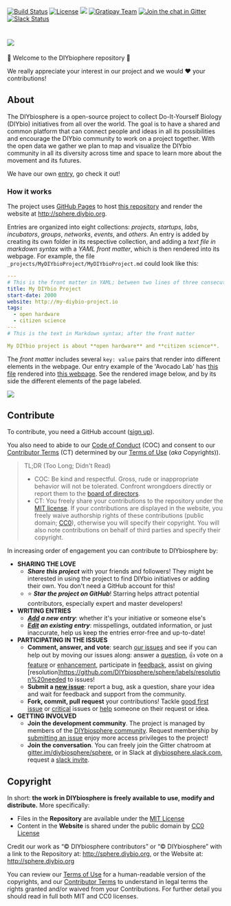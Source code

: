 [![Build Status](https://travis-ci.org/DIYbiosphere/sphere.svg?branch=master)](https://travis-ci.org/DIYbiosphere/sphere)
[![License](https://img.shields.io/badge/license-MIT%20%2B%20CC0-lightgrey.svg)](http://sphere.diybio.org/terms-of-use/)
![](https://reposs.herokuapp.com/?path=DIYbiosphere/sphere&color=yellowgreen)
[![Gratipay Team](https://img.shields.io/gratipay/team/diybiosphere.svg?maxAge=2592000)](https://gratipay.com/DIYbiosphere/)
[![Join the chat in Gitter](https://badges.gitter.im/DIYbiosphere/sphere.svg)](https://gitter.im/DIYbiosphere/sphere?utm_source=badge&utm_medium=badge&utm_campaign=pr-badge)
[![Slack Status](https://diybiosphere.herokuapp.com/badge.svg)](https://diybiosphere.herokuapp.com)


# ![](http://sphere.diybio.org/projects/DIYbiosphere/logo.png)

:tada: Welcome to the DIYbiophere repository :tada:

We really appreciate your interest in our project and we would :heart: your contributions!

## About
The DIYbiosphere is a open-source project to collect Do-It-Yourself Biology (DIYbio) initiatives from all over the world. The goal is to have a shared and common platform that can connect people and ideas in all its possibilities and encourage the DIYbio community to work on a project together. With the open data we gather we plan to map and visualize the DIYbio community in all its diversity across time and space to learn more about the movement and its futures.

We have our own [entry](http://sphere.diybio.org/projects/DIYbiosphere/DIYbiosphere), go check it out!

### How it works
The project uses [GitHub Pages](https://pages.github.com) to host [this repository](https://github.com/DIYbiosphere/sphere) and render the website at http://sphere.diybio.org.

Entries are organized into eight collections: _projects_, _startups_, _labs_, _incubators_, _groups_, _networks_, _events_, and _others_. An entry is added by creating its own folder in its respective collection, and adding a _text file in markdown syntax_ with a _YAML front matter_, which is then rendered into its webpage. For example, the file `_projects/MyDIYbioProject/MyDIYbioProject.md` could look like this:

```yaml
---
# This is the front matter in YAML; between two lines of three consecutive dashes (---)
title: My DIYbio Project
start-date: 2000
website: http://my-diybio-project.io
tags:
  - open hardware
  - citizen science
---
# This is the text in Markdown syntax; after the front matter

My DIYbio project is about **open hardware** and **citizen science**.

```

The _front matter_ includes several `key: value` pairs that render into different elements in the webpage. Our entry example of the 'Avocado Lab' has [this file](https://raw.githubusercontent.com/DIYbiosphere/sphere/master/docs/tutorials/AvocadoLab/AvocadoLab.md) rendered into [this webpage](http://sphere.diybio.org/docs/tutorials/AvocadoLab/AvocadoLab). See the rendered image below, and by its side the different elements of the page labeled.

![](http://sphere.diybio.org/docs/tutorials/AvocadoLab/sidebyside.png)


## Contribute
To contribute, you need a GitHub account ([sign up](https://github.com/join)).

You also need to abide to our [Code of Conduct](http://sphere.diybio.org/about/code-of-conduct) (COC) and consent to our [Contributor Terms](http://sphere.diybio.org/about/contributor-terms) (CT) determined by our [Terms of Use](http://sphere.diybio.org/about/terms-of-use) (_aka_ Copyrights)).

> TL;DR (Too Long; Didn't Read)
> - COC: Be kind and respectful. Gross, rude or inappropriate behavior will not be tolerated. Confront wrongdoers directly or report them to the [board of directors](http://sphere.diybio.org/about/community).
> - CT: You freely share your contributions to the repository under the [MIT license](https://opensource.org/licenses/MIT). If your contributions are displayed in the website, you freely waive authorship rights of these contributions (public domain; [CC0](https://creativecommons.org/publicdomain/zero/1.0/)), otherwise you will specify their copyright. You will also note contributions on behalf of third parties and specify their copyright.


In increasing order of engagement you can contribute to DIYbiosphere by:

- **SHARING THE LOVE**
  - **_Share this project_** with your friends and followers! They might be interested in using the project to find DIYbio initiatives or adding their own. You don't need a GitHub account for this!
  - :star: **_Star the project on GitHub_**! Starring helps attract potential contributors, especially expert and master developers!
- **WRITING ENTRIES**
  - **_[Add](http://sphere.diybio.org/docs/tutorials/add-entry) a new entry_**:  whether it's your initiative or someone else's
  - **_[Edit](http://sphere.diybio.org/docs/tutorials/edit-entry) an existing entry_**: misspellings, outdated information, or just inaccurate, help us keep the entries error-free and up-to-date!
- **PARTICIPATING IN THE ISSUES**
  - **Comment, answer, and vote**: search [our issues](https://github.com/DIYbiosphere/sphere/issues) and see if you can help out by moving our issues along: answer a [question](https://github.com/DIYbiosphere/sphere/labels/question), :+1: vote on a [feature](https://github.com/DIYbiosphere/sphere/labels/feature%20request) or [enhancement](https://github.com/DIYbiosphere/sphere/labels/enhancement), participate in [feedback](https://github.com/DIYbiosphere/sphere/labels/feedback%20wanted), assist on giving [resolution]https://github.com/DIYbiosphere/sphere/labels/resolution%20needed to  issues!
  - **Submit a [new issue](https://github.com/DIYbiosphere/sphere/issues/new)**: report a bug, ask a question, share your idea and wait for feedback and support from the community.
  - **Fork, commit, pull request** your contributions! Tackle [good first issue](https://github.com/DIYbiosphere/sphere/labels/good%20first%20issue) or [critical](https://github.com/DIYbiosphere/sphere/labels/critical) issues or [help](https://github.com/DIYbiosphere/sphere/labels/help%20wanted) someone on their request or idea.
- **GETTING INVOLVED**
  - **Join the development community**. The project is managed by members of the [DIYbiosphere community](http://sphere.diybio.org/about/community). Request membership by [submitting an issue](https://github.com/DIYbiosphere/sphere/issues/new) enjoy more access privileges to the project!
  - **Join the conversation**. You can freely join the Gitter chatroom at [gitter.im/diybiosphere/sphere](https://gitter.im/DIYbiosphere/sphere?utm_source=share-link&utm_medium=link&utm_campaign=share-link), or in Slack at [diybiosphere.slack.com](https://diybiosphere.slack.com), request a [slack invite](https://diybiosphere.herokuapp.com).

## Copyright
In short: **the work in DIYbiosphere is freely available to use, modify and distribute.** More specifically:

- Files in the **Repository** are available under the [MIT License](https://opensource.org/licenses/MIT)
- Content in the **Website** is shared under the public domain by [CC0 License](https://creativecommons.org/publicdomain/zero/1.0/)

Credit our work as “© DIYbiosphere contributors” or “© DIYbiosphere” with a link to the Repository at: http://sphere.diybio.org, or the Website at: http://sphere.diybio.org

You can review our [Terms of Use](http://sphere.diybio.org/about/terms-of-use) for a human-readable version of the copyrights, and our [Contributor Terms](http://sphere.diybio.org/about/contributor-terms) to understand in legal terms the rights granted and/or waived from your Contributions. For further detail you should read in full both MIT and CC0 licenses.

